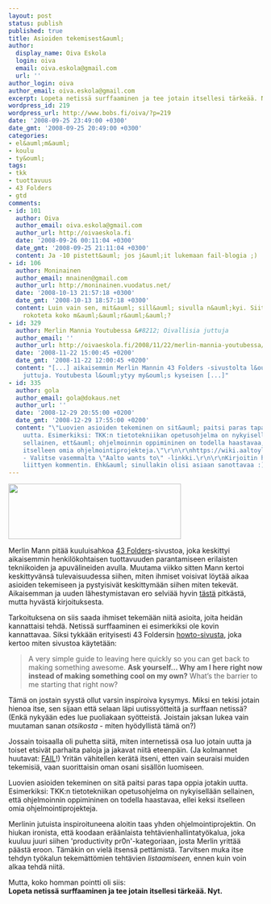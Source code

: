 ```yaml
---
layout: post
status: publish
published: true
title: Asioiden tekemisest&auml;
author:
  display_name: Oiva Eskola
  login: oiva
  email: oiva.eskola@gmail.com
  url: ''
author_login: oiva
author_email: oiva.eskola@gmail.com
excerpt: Lopeta netissä surffaaminen ja tee jotain itsellesi tärkeää. Nyt.
wordpress_id: 219
wordpress_url: http://www.bobs.fi/oiva/?p=219
date: '2008-09-25 23:49:00 +0300'
date_gmt: '2008-09-25 20:49:00 +0300'
categories:
- el&auml;m&auml;
- koulu
- ty&ouml;
tags:
- tkk
- tuottavuus
- 43 Folders
- gtd
comments:
- id: 101
  author: Oiva
  author_email: oiva.eskola@gmail.com
  author_url: http://oivaeskola.fi
  date: '2008-09-26 00:11:04 +0300'
  date_gmt: '2008-09-25 21:11:04 +0300'
  content: Ja -10 pistett&auml; jos j&auml;it lukemaan fail-blogia ;)
- id: 106
  author: Moninainen
  author_email: mnainen@gmail.com
  author_url: http://moninainen.vuodatus.net/
  date: '2008-10-13 21:57:18 +0300'
  date_gmt: '2008-10-13 18:57:18 +0300'
  content: Luin vain sen, mit&auml; sill&auml; sivulla n&auml;kyi. Siit&auml; ei varmaan
    rokoteta koko m&auml;&auml;r&auml;&auml;?
- id: 329
  author: Merlin Mannia Youtubessa &#8212; Oivallisia juttuja
  author_email: ''
  author_url: http://oivaeskola.fi/2008/11/22/merlin-mannia-youtubessa/
  date: '2008-11-22 15:00:45 +0200'
  date_gmt: '2008-11-22 12:00:45 +0200'
  content: "[...] aikaisemmin Merlin Mannin 43 Folders -sivustolta l&ouml;ytyneit&auml;
    juttuja. Youtubesta l&ouml;ytyy my&ouml;s kyseisen [...]"
- id: 335
  author: gola
  author_email: gola@dokaus.net
  author_url: ''
  date: '2008-12-29 20:55:00 +0200'
  date_gmt: '2008-12-29 17:55:00 +0200'
  content: "\"Luovien asioiden tekeminen on sit&auml; paitsi paras tapa oppia jotakin
    uutta. Esimerkiksi: TKK:n tietotekniikan opetusohjelma on nykyisell&auml;&auml;n
    sellainen, ett&auml; ohjelmoinnin oppimininen on todella haastavaa, ellei keksi
    itselleen omia ohjelmointiprojekteja.\"\r\n\r\nhttps://wiki.aaltoyliopisto.info/
    - Valitse vasemmalta \"Aalto wants to\" -linkki.\r\n\r\nKirjoitin hiemaan aiheeseen
    liittyen kommentin. Ehk&auml; sinullakin olisi asiaan sanottavaa :)"
---
```

<p><img class="alignnone size-full wp-image-221" title="43 Folders logo" src="{{ site.baseurl }}/images/2008/09/clipboard01.jpg" alt="" width="342" height="110" /></p>
<p>Merlin Mann pit&auml;&auml; kuuluisahkoa <a href="http://www.43folders.com/">43 Folders</a>-sivustoa, joka keskittyi aikaisemmin henkil&ouml;kohtaisen tuottavuuden parantamiseen erilaisten tekniikoiden ja apuv&auml;lineiden avulla. Muutama viikko sitten Mann kertoi keskittyv&auml;ns&auml; tulevaisuudessa siihen, miten ihmiset voisivat l&ouml;yt&auml;&auml; aikaa asioiden tekemiseen ja pystyisiv&auml;t keskittym&auml;&auml;n siihen miten tekev&auml;t. Aikaisemman ja uuden l&auml;hestymistavan ero selvi&auml;&auml; hyvin <a title="43 Folders: Time, Attention, and Creative Work" href="http://www.43folders.com/2008/09/10/time-attention-creative-work">t&auml;st&auml;</a> pitk&auml;st&auml;, mutta hyv&auml;st&auml; kirjoituksesta.</p>
<p><a id="more"></a><a id="more-219"></a>Tarkoituksena on siis saada ihmiset tekem&auml;&auml;n niit&auml; asioita, joita heid&auml;n kannattaisi tehd&auml;. Netiss&auml; surffaaminen ei esimerkiksi ole kovin kannattavaa. Siksi tykk&auml;&auml;n erityisesti 43 Foldersin <a title="How to Use 43 Folders" href="http://www.43folders.com/howto">howto-sivusta</a>, joka kertoo miten sivustoa k&auml;ytet&auml;&auml;n:</p>
<blockquote><p>A very simple guide to leaving here quickly so you can get back to making something awesome. <strong>Ask yourself&hellip; Why am I here right now instead of making something cool on my own?</strong> What&rsquo;s the barrier to me starting that right now?</p></blockquote>
<p>T&auml;m&auml; on jostain syyst&auml; ollut varsin inspiroiva kysymys. Miksi en tekisi jotain hienoa itse, sen sijaan ett&auml; selaan l&auml;pi uutissy&ouml;tteit&auml; ja surffaan netiss&auml;? (Enk&auml; nyky&auml;&auml;n edes lue puoliakaan sy&ouml;tteist&auml;. Joistain jaksan lukea vain muutaman sanan <em>otsikosta</em> - miten hy&ouml;dyllist&auml; t&auml;m&auml; on?)</p>
<p>Jossain toisaalla oli puhetta siit&auml;, miten internetiss&auml; osa luo jotain uutta ja toiset etsiv&auml;t parhaita paloja ja jakavat niit&auml; eteenp&auml;in. (Ja kolmannet huutavat: <a href="http://failblog.org/">FAIL</a>!) Yrit&auml;n v&auml;hitellen ker&auml;t&auml; itseni, etten vain seuraisi muiden tekemisi&auml;, vaan suorittaisin oman osani sis&auml;ll&ouml;n luomiseen.</p>
<p>Luovien asioiden tekeminen on sit&auml; paitsi paras tapa oppia jotakin uutta. Esimerkiksi: TKK:n tietotekniikan opetusohjelma on nykyisell&auml;&auml;n sellainen, ett&auml; ohjelmoinnin oppimininen on todella haastavaa, ellei keksi itselleen omia ohjelmointiprojekteja.</p>
<p>Merlinin jutuista inspiroituneena aloitin taas yhden ohjelmointiprojektin. On hiukan ironista, ett&auml; koodaan er&auml;&auml;nlaista teht&auml;vienhallintaty&ouml;kalua, joka kuuluu juuri siihen 'productivity pr0n'-kategoriaan, josta Merlin yritt&auml;&auml; p&auml;&auml;st&auml; eroon. T&auml;m&auml;kin on viel&auml; itsens&auml; pett&auml;mist&auml;. Tarvitsen muka itse tehdyn ty&ouml;kalun tekem&auml;tt&ouml;mien teht&auml;vien <em>listaamiseen,</em> ennen kuin voin alkaa tehd&auml; niit&auml;.</p>
<p>Mutta, koko homman pointti oli siis:<br />
<strong>Lopeta netiss&auml; surffaaminen ja tee jotain itsellesi t&auml;rke&auml;&auml;. Nyt.<br />
</strong></p>
